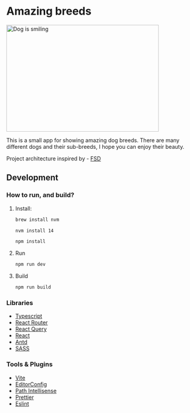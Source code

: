 # Amazing breeds

<img src="https://user-images.githubusercontent.com/83192247/127578929-6149b7d2-410f-4843-aad4-c7b213fcc018.png" align="center"
     alt="Dog is smiling" width="400" height="280">

This is a small app for showing amazing dog breeds. There are many different dogs and their sub-breeds, I hope you can enjoy their beauty.

Project architecture inspired by - [FSD](https://feature-sliced.design/)

## Development

### How to run, and build?

1. Install:

    ```sh
    brew install nvm

    nvm install 14

    npm install
    ```

2. Run

    ```sh
    npm run dev
    ```

3. Build

    ```sh
    npm run build

    ```

### Libraries

-   [Typescript](https://github.com/microsoft/TypeScript/)
-   [React Router](https://github.com/remix-run/react-router/)
-   [React Query](https://github.com/TanStack/query/)
-   [React](https://github.com/facebook/react/)
-   [Antd](https://github.com/ant-design/ant-design/)
-   [SASS](https://github.com/sass/sass/)

### Tools & Plugins

-   [Vite](https://github.com/vitejs/vite/)
-   [EditorConfig](https://marketplace.visualstudio.com/items?itemName=editorconfig.editorconfig)
-   [Path Intellisense](https://marketplace.visualstudio.com/items?itemName=christian-kohler.path-intellisense)
-   [Prettier](https://marketplace.visualstudio.com/items?itemName=esbenp.prettier-vscode)
-   [Eslint](https://marketplace.visualstudio.com/items?itemName=dbaeumer.vscode-eslint)
